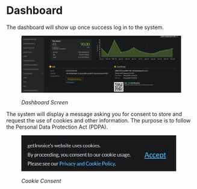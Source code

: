 # Dashboard

The dashboard will show up once success log in to the system.

<figure><img src="../../.gitbook/assets/image (29).png" alt=""><figcaption><p><em>Dashboard Screen</em></p></figcaption></figure>

The system will display a message asking you for consent to store and request the use of cookies and other information. The purpose is to follow the Personal Data Protection Act (PDPA).

<figure><img src="../../.gitbook/assets/image (89).png" alt=""><figcaption><p><em>Cookie Consent</em></p></figcaption></figure>
